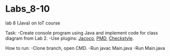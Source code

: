 # Labs_8-10
 lab 8 (Java) on IoT course

Task:
    -Create console program using Java and implement code for class diagram from Lab 2.
    -Use plugins:
    [Jacoco](https://mvnrepository.com/artifact/org.jacoco/jacoco-maven-plugin),
    [PMD](https://maven.apache.org/plugins/maven-pmd-plugin/download.cgi),
    [Checkstyle](https://maven.apache.org/plugins/maven-checkstyle-plugin/checkstyle-mojo.html).

How to run:
    -Clone branch, open CMD.
    -Run javac Main.java
    -Run Main.java
